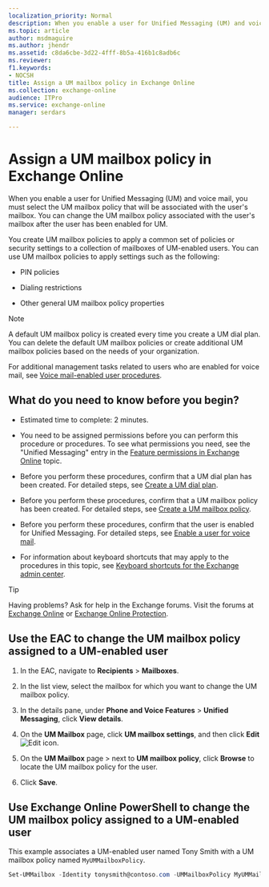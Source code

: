 ```yaml
---
localization_priority: Normal
description: When you enable a user for Unified Messaging (UM) and voice mail, you must select the UM mailbox policy that will be associated with the user's mailbox. You can change the UM mailbox policy associated with the user's mailbox after the user has been enabled for UM.
ms.topic: article
author: msdmaguire
ms.author: jhendr
ms.assetid: c8da6cbe-3d22-4fff-8b5a-416b1c8adb6c
ms.reviewer: 
f1.keywords:
- NOCSH
title: Assign a UM mailbox policy in Exchange Online
ms.collection: exchange-online
audience: ITPro
ms.service: exchange-online
manager: serdars

---
```


# Assign a UM mailbox policy in Exchange Online

When you enable a user for Unified Messaging (UM) and voice mail, you must select the UM mailbox policy that will be associated with the user's mailbox. You can change the UM mailbox policy associated with the user's mailbox after the user has been enabled for UM.

You create UM mailbox policies to apply a common set of policies or security settings to a collection of mailboxes of UM-enabled users. You can use UM mailbox policies to apply settings such as the following:

- PIN policies

- Dialing restrictions

- Other general UM mailbox policy properties

> [!NOTE]
> A default UM mailbox policy is created every time you create a UM dial plan. You can delete the default UM mailbox policies or create additional UM mailbox policies based on the needs of your organization.

For additional management tasks related to users who are enabled for voice mail, see [Voice mail-enabled user procedures](voice-mail-enabled-user-procedures.md).

## What do you need to know before you begin?

- Estimated time to complete: 2 minutes.

- You need to be assigned permissions before you can perform this procedure or procedures. To see what permissions you need, see the "Unified Messaging" entry in the [Feature permissions in Exchange Online](../../permissions-exo/feature-permissions.md) topic.

- Before you perform these procedures, confirm that a UM dial plan has been created. For detailed steps, see [Create a UM dial plan](../../voice-mail-unified-messaging/connect-voice-mail-system/create-um-dial-plan.md).

- Before you perform these procedures, confirm that a UM mailbox policy has been created. For detailed steps, see [Create a UM mailbox policy](create-um-mailbox-policy.md).

- Before you perform these procedures, confirm that the user is enabled for Unified Messaging. For detailed steps, see [Enable a user for voice mail](enable-a-user-for-voice-mail.md).

- For information about keyboard shortcuts that may apply to the procedures in this topic, see [Keyboard shortcuts for the Exchange admin center](../../accessibility/keyboard-shortcuts-in-admin-center.md).

> [!TIP]
> Having problems? Ask for help in the Exchange forums. Visit the forums at [Exchange Online](https://social.technet.microsoft.com/forums/msonline/home?forum=onlineservicesexchange) or [Exchange Online Protection](https://social.technet.microsoft.com/forums/forefront/home?forum=FOPE).

## Use the EAC to change the UM mailbox policy assigned to a UM-enabled user

1. In the EAC, navigate to **Recipients** \> **Mailboxes**.

2. In the list view, select the mailbox for which you want to change the UM mailbox policy.

3. In the details pane, under **Phone and Voice Features** \> **Unified Messaging**, click **View details**.

4. On the **UM Mailbox** page, click **UM mailbox settings**, and then click **Edit** ![Edit icon](../../media/ITPro_EAC_EditIcon.gif).

5. On the **UM Mailbox** page \> next to **UM mailbox policy**, click **Browse** to locate the UM mailbox policy for the user.

6. Click **Save**.

## Use Exchange Online PowerShell to change the UM mailbox policy assigned to a UM-enabled user

This example associates a UM-enabled user named Tony Smith with a UM mailbox policy named `MyUMMailboxPolicy`.

```PowerShell
Set-UMMailbox -Identity tonysmith@contoso.com -UMMailboxPolicy MyUMMailboxPolicy
```
